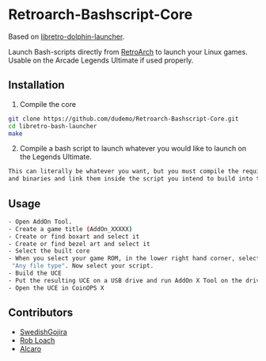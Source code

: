 # Retroarch-Bashscript-Core
Based on [libretro-dolphin-launcher](https://github.com/RobLoach/libretro-dolphin-launcher).

Launch Bash-scripts directly from [RetroArch](http://www.libretro.com/) to launch your Linux games. Usable on the Arcade Legends Ultimate if used properly.


## Installation

1. Compile the core
  ``` bash
  git clone https://github.com/dudemo/Retroarch-Bashscript-Core.git
  cd libretro-bash-launcher
  make
  ```

2. Compile a bash script to launch whatever you would like to launch on the Legends Ultimate.
  ``` bash
  This can literally be whatever you want, but you must compile the required libraries
  and binaries and link them inside the script you intend to build into the UCE.
  ```

## Usage

  ``` bash
- Open AddOn Tool. 
- Create a game title (AddOn_XXXXX)
- Create or find boxart and select it
- Create or find bezel art and select it
- Select the built core
- When you select your game ROM, in the lower right hand corner, select the filetype drop-down and select 
   "Any file type". Now select your script.
- Build the UCE
- Put the resulting UCE on a USB drive and run AddOn X Tool on the drive
- Open the UCE in CoinOPS X
  ```
## Contributors

- [SwedishGojira](http://github.com/swedishgojira)
- [Rob Loach](http://github.com/robloach)
- [Alcaro](https://github.com/Alcaro)
